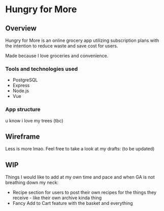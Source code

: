 # Hungry for More

## Overview
Hungry for More is an online grocery app utilizing subscription plans with the intention to reduce waste and save cost for users. 

Made because I love groceries and convenience.

### Tools and technologies used
- PostgreSQL 
- Express
- Node.js
- Vue

### App structure
u know i love my trees (tbc)

## Wireframe
Less is more lmao. Feel free to take a look at my drafts:
(to be updated)


## WIP
Things I would like to add at my own time and pace and when GA is not breathing down my neck:
- Recipe section for users to post their own recipes for the things they receive - like their own archive kinda thing
- Fancy Add to Cart feature with the basket and everything





